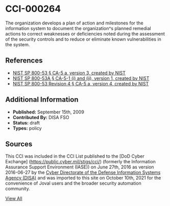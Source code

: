 # CCI-000264

The organization develops a plan of action and milestones for the information system to document the organization^s planned remedial actions to correct weaknesses or deficiencies noted during the assessment of the security controls and to reduce or eliminate known vulnerabilities in the system.

## References ##

* [NIST SP 800-53 § CA-5 a, version 3, created by NIST](http://csrc.nist.gov/publications/PubsSPs.html)
* [NIST SP 800-53A § CA-5-1 (i)  and  (ii), version 1, created by NIST](http://csrc.nist.gov/publications/PubsSPs.html)
* [NIST SP 800-53 Revision 4 § CA-5 a, version 4, created by NIST](http://csrc.nist.gov/publications/PubsSPs.html)


## Additional Information ##

* **Published:** September 15th, 2009
* **Contributed By:** DISA FSO
* **Status:** draft
* **Types:** policy

## Sources ##

This CCI was included in the CCI List published to the [DoD Cyber Exchange]
(https://public.cyber.mil/stigs/cci/) (formerly the Information Assurance Support Environment
(IASE)) on June 27th, 2016 as version 2016-06-27 by the [Cyber Directorate of the Defense 
Information Systems Agency (DISA)](https://public.cyber.mil/about-cyber/) and was imported to 
this site on October 10th, 2021 for the convenience of Joval users and the broader security automation community.

[View All](../README.md)
